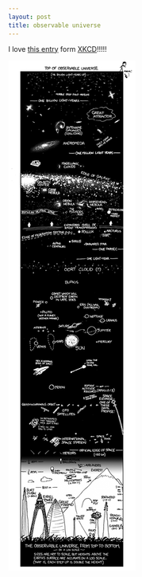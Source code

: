 ```yaml
---
layout: post
title: observable universe
---
```


I love [this entry](http://xkcd.com/482/) form [XKCD](http://xkcd.com/)!!!!!

![](/img/height.png)
